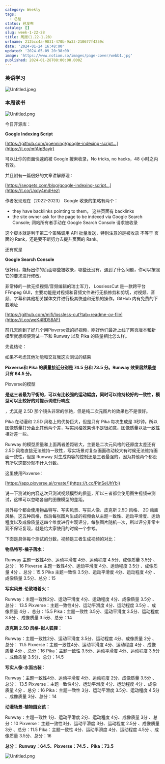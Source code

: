```yaml
---
category: Weekly
tags:
  - 总结
status: 已发布
catalog: []
slug: week-1-22-28
title: 周报(1.22-1.28)
urlname: 212bcc4a-9831-470b-9a33-210677f4259c
date: '2024-01-24 16:48:00'
updated: '2024-05-09 20:38:00'
image: 'https://www.notion.so/images/page-cover/webb1.jpg'
published: 2024-01-28T08:00:00.000Z
---
```


### 英语学习


![Untitled.jpeg](https://prod-files-secure.s3.us-west-2.amazonaws.com/5d24fe63-e567-4804-86f9-9fdc62e13082/13f89310-e18e-4344-b5f8-95c58ff07f1e/Untitled.jpeg?X-Amz-Algorithm=AWS4-HMAC-SHA256&X-Amz-Content-Sha256=UNSIGNED-PAYLOAD&X-Amz-Credential=ASIAZI2LB466YEITFLDJ%2F20250410%2Fus-west-2%2Fs3%2Faws4_request&X-Amz-Date=20250410T053928Z&X-Amz-Expires=3600&X-Amz-Security-Token=IQoJb3JpZ2luX2VjECUaCXVzLXdlc3QtMiJHMEUCIQCH7PR1QCyeftI5aU340Msyt%2BzO087uabO%2FY1xn0MrnCAIgEmZNa%2BrYQdozMDV%2FuHz2HPF2H7lmtVpO58X0Ft9uxmgqiAQInv%2F%2F%2F%2F%2F%2F%2F%2F%2F%2FARAAGgw2Mzc0MjMxODM4MDUiDLeOChBo7MHsVAErAircA2NSjWHBTlSljxZ8qoemEEvCbzd6BHVIoqq8i1hR0r0%2FoDqh7F4R%2BZRWSq0Z0ixeb9UA%2FIbCTr1eZS5x0OSejC0Q%2BRgaIiM0r5rc9xnAr783t7goaUEf%2BUGKWrmadcFDX0abTmqJXHjv%2B8aorUq4qdoD%2F6qMqn5CRjOnOPn0qwpgWmVVCzSV2IW9RXbObRJrzG4rBqeYuTLWnlEfOyXE7QcABehqYznV0FsBF7w9lSn9hnkUMu219RV9XLGb7jn%2FruSZdcEChaO%2Fl3Ij5kXk6Pmzsb8mDKMr4P1%2FDN3eubxGsqkE7NV4u2MKIVLKwpdVtfYsCwUqzmmm7NCUOQKZYBJ%2FmOclZ1IPJySrI7AxX56%2Be4M4RY8m0ivNSX6Bpt2lnvBHTL1rRrs%2Bv6NkJEY%2BOKffeteSV3aMQAYdrB8xQfp8ecIplNHKxUtoOzNjigqROOHbCED846ioZluw%2FCiYVnODeTLZCKjVvYMht1C%2BE7kV%2BlhEtbCIae9NBccUNzkeNyVVasIA6XycBvx5tDnU55ynlXKUY%2Bz%2Fed2%2B4rD%2BPqtfzXwRdmYTtuitC42SSbBkY%2FWoAwIrcq2zpoietSR20qVVgwMtOaWapMXjQgq3v4bmoo2bAD3xtVa3LXP0MKym3b8GOqUBO5mBKjF%2BFOPFnhw%2F6a%2FqiYx3A7eqorQV%2Bd3F3tDVAIUKNeM%2FQrJoc8EHOuB5nZ27tW8r%2BrUz2UQfHJpZfkc4c3io%2FBrs3Nzd71Ij%2BJtZVQVe%2ByalS8z42c7NTUVwiTzfSrewP2BBhC0tVHBvvpKSJul78hsSjxVcx2iQ6skIiZFXymi3zyvjXjG1UpPK763I3fmSeUwxbZQnXyaOkT6FuZCmFXkQ&X-Amz-Signature=9e8bae2766835678403955f47dc13e3706be6b5305ad597b05e58a69b6c7e620&X-Amz-SignedHeaders=host&x-id=GetObject)


### 本周读书


![Untitled.png](https://prod-files-secure.s3.us-west-2.amazonaws.com/5d24fe63-e567-4804-86f9-9fdc62e13082/4230a01f-03e6-45a7-9f78-5892b7e77e85/Untitled.png?X-Amz-Algorithm=AWS4-HMAC-SHA256&X-Amz-Content-Sha256=UNSIGNED-PAYLOAD&X-Amz-Credential=ASIAZI2LB466YEITFLDJ%2F20250410%2Fus-west-2%2Fs3%2Faws4_request&X-Amz-Date=20250410T053928Z&X-Amz-Expires=3600&X-Amz-Security-Token=IQoJb3JpZ2luX2VjECUaCXVzLXdlc3QtMiJHMEUCIQCH7PR1QCyeftI5aU340Msyt%2BzO087uabO%2FY1xn0MrnCAIgEmZNa%2BrYQdozMDV%2FuHz2HPF2H7lmtVpO58X0Ft9uxmgqiAQInv%2F%2F%2F%2F%2F%2F%2F%2F%2F%2FARAAGgw2Mzc0MjMxODM4MDUiDLeOChBo7MHsVAErAircA2NSjWHBTlSljxZ8qoemEEvCbzd6BHVIoqq8i1hR0r0%2FoDqh7F4R%2BZRWSq0Z0ixeb9UA%2FIbCTr1eZS5x0OSejC0Q%2BRgaIiM0r5rc9xnAr783t7goaUEf%2BUGKWrmadcFDX0abTmqJXHjv%2B8aorUq4qdoD%2F6qMqn5CRjOnOPn0qwpgWmVVCzSV2IW9RXbObRJrzG4rBqeYuTLWnlEfOyXE7QcABehqYznV0FsBF7w9lSn9hnkUMu219RV9XLGb7jn%2FruSZdcEChaO%2Fl3Ij5kXk6Pmzsb8mDKMr4P1%2FDN3eubxGsqkE7NV4u2MKIVLKwpdVtfYsCwUqzmmm7NCUOQKZYBJ%2FmOclZ1IPJySrI7AxX56%2Be4M4RY8m0ivNSX6Bpt2lnvBHTL1rRrs%2Bv6NkJEY%2BOKffeteSV3aMQAYdrB8xQfp8ecIplNHKxUtoOzNjigqROOHbCED846ioZluw%2FCiYVnODeTLZCKjVvYMht1C%2BE7kV%2BlhEtbCIae9NBccUNzkeNyVVasIA6XycBvx5tDnU55ynlXKUY%2Bz%2Fed2%2B4rD%2BPqtfzXwRdmYTtuitC42SSbBkY%2FWoAwIrcq2zpoietSR20qVVgwMtOaWapMXjQgq3v4bmoo2bAD3xtVa3LXP0MKym3b8GOqUBO5mBKjF%2BFOPFnhw%2F6a%2FqiYx3A7eqorQV%2Bd3F3tDVAIUKNeM%2FQrJoc8EHOuB5nZ27tW8r%2BrUz2UQfHJpZfkc4c3io%2FBrs3Nzd71Ij%2BJtZVQVe%2ByalS8z42c7NTUVwiTzfSrewP2BBhC0tVHBvvpKSJul78hsSjxVcx2iQ6skIiZFXymi3zyvjXjG1UpPK763I3fmSeUwxbZQnXyaOkT6FuZCmFXkQ&X-Amz-Signature=fb118bf7de27d226503cad59394db069a7616a86cdc50111edd3100aa376fa4e&X-Amz-SignedHeaders=host&x-id=GetObject)


今日开源库：


**Google Indexing Script**


[https://github.com/goenning/google-indexing-script…](https://t.co/mfAipBayir)


可以让你的页面快速的被 Google 搜索收录，No tricks, no hacks，48 小时之内有效。

并且附有一篇很好的文章讲解原理：


[https://seogets.com/blog/google-indexing-script…](https://t.co/Uxdy4mdHez)


作者发现现在（2022-2023） Google 收录的策略有两个：

- they have backlinks pointing to them， 这些页面有 backlinks
- the site owner ask for the page to be indexed via Google Search Console; 网站所有者手动在 Google Search Console 请求被收录

这个脚本就是利于第二个策略调用 API 批量发送，特别注意的是被收录 不等于 页面的 Rank，还是要不断努力去提升页面的 Rank。

还有就是


**Google Search Console**


很好用，能标出你的页面哪些被收录，哪些还没有，遇到了什么问题，你可以按照它的要求进行修改。


非常棒的一款无损视频/音频编辑的瑞士军刀， LosslessCut 是一款跨平台 FFmpeg GUI，主要功能是对视频和音频文件进行无损修剪和剪切，对视频、音频、字幕和其他相关媒体文件进行极其快速和无损的操作。GitHub 内有免费的下载地址


[https://github.com/mifi/lossless-cut?tab=readme-ov-file](https://t.co/weK4RD58AF)


前几天刷到了好几个用Pixverse做的好视频，刚好他们最近上线了网页版本和新模型就想顺便测试一下和 Runway 以及 Pika 的质量相比怎么样。

先说结论：

如果不考虑其他功能和交互我这次测试的结果


**Pixverse和 Pika 的质量接近分别是 74.5 分和 73.5 分。Runway 效果居然最差只有 64.5 分。**


Pixverse的模型


**是这三者最为平衡的，可以有比较强的运动幅度，同时可以维持较好的一致性，模型可以比较好的对提示词进行响应**


，尤其是 2.5D 那个镜头非常的惊艳，但是纯二次元图片的效果也不是很好。

Pika 在动漫和 2.5D 风格上的优势巨大，但是只有 Pika 每次生成是 3秒钟，所以图像质量打分会比其他两个差，写实风格效果也不是很如意，图像质量以及一致性相对差一些。

Runway 的模型质量和上面两者差距较大，主要是二次元风格的还原度太差还有 2.5D 风格直接无法维持一致性，写实场景对复杂画面改动较大有时候无法维持画面一致性，但是 Runway 对生成内容的控制还是三者最强的，因为其他两个都没有所以这部分就不计入分数。

这里使用Pixverse：


[https://app.pixverse.ai/create/](https://t.co/PjnSeUhYbi)


说一下测试的内容这次只测试视频模型的质量，所以三者都会使用图生视频来测试，这样可以忽略各自的图像模型的差距。

另外每个都会使用物品特写、写实风景、写实人像、皮克斯 2.5D 风格、 2D 动画风格，这五种风格，然后每张图片生成的视频会从主题一致性、运动平滑度、运动程度以及成像质量这四个维度进行主观评分，每张图片随机一次，所以评分非常主观不保证复现，就是给大家使用的时候一个参考。

下面是具体每个测试的分数，视频是三者生成视频的对比：


**物品特写-橘子落水：**


Runway   主题一致性4分、运动平滑度 4分、运动程度 4.5分、成像质量 3.5分 、总分： 16
Pixverse 主题一致性4分、运动平滑度 4分、运动程度 3.5分 、成像质量 4分 、总分：15.5
Pika 主题一致性 3.5分、运动平滑度 4分、运动程度 4分 、成像质量 3.5分、总分：15


**写实风景-伦敦塔着火：**


Runway：主题一致性2分、运动平滑度 4分、运动程度 4分、成像质量 3.5分 、总分： 13.5
Pixverse：主题一致性4分、运动平滑度 4分、运动程度 3.5分 、成像质量 4分 、总分：15.5
Pika：主题一致性 3.5分、运动平滑度 3.5分、运动程度 3.5分 、成像质量 3.5分、总分：14


**皮克斯 2.5D 风格-拟人狐狸：**


Runway：主题一致性2分、运动平滑度 3.5分、运动程度 4分、成像质量 2分 、总分： 11.5
Pixverse：主题一致性4分、运动平滑度 4分、运动程度 4分 、成像质量 4分 、总分：16
Pika：主题一致性 3.5分、运动平滑度 4分、运动程度 3.5分 、成像质量 3.5分、总分：14.5


**写实人像-水面古装：**


Runway：主题一致性4分、运动平滑度 4分、运动程度 2分、成像质量 3.5分 、总分： 13.5
Pixverse：主题一致性4分、运动平滑度 4分、运动程度 4分 、成像质量 4分 、总分：16
Pika：主题一致性 3分、运动平滑度 3.5分、运动程度 4.5分 、成像质量 3分、总分：14


**动漫场景-植物园女孩：**


Runway：主题一致性 1分、运动平滑度 2分、运动程度 4分、成像质量 3分 、总分：10
Pixverse：主题一致性3分、运动平滑度 3分、运动程度 2.5分 、成像质量 3分 、总分：11.5
Pika：主题一致性 4分、运动平滑度 4分、运动程度 4.5分 、成像质量 3.5分、总分：16


**总分： Runway：64.5、Pixverse：74.5 、Pika：73.5**


![Untitled.png](https://prod-files-secure.s3.us-west-2.amazonaws.com/5d24fe63-e567-4804-86f9-9fdc62e13082/8e04e5ad-2b05-4144-8058-53bf010acfd3/Untitled.png?X-Amz-Algorithm=AWS4-HMAC-SHA256&X-Amz-Content-Sha256=UNSIGNED-PAYLOAD&X-Amz-Credential=ASIAZI2LB466YEITFLDJ%2F20250410%2Fus-west-2%2Fs3%2Faws4_request&X-Amz-Date=20250410T053928Z&X-Amz-Expires=3600&X-Amz-Security-Token=IQoJb3JpZ2luX2VjECUaCXVzLXdlc3QtMiJHMEUCIQCH7PR1QCyeftI5aU340Msyt%2BzO087uabO%2FY1xn0MrnCAIgEmZNa%2BrYQdozMDV%2FuHz2HPF2H7lmtVpO58X0Ft9uxmgqiAQInv%2F%2F%2F%2F%2F%2F%2F%2F%2F%2FARAAGgw2Mzc0MjMxODM4MDUiDLeOChBo7MHsVAErAircA2NSjWHBTlSljxZ8qoemEEvCbzd6BHVIoqq8i1hR0r0%2FoDqh7F4R%2BZRWSq0Z0ixeb9UA%2FIbCTr1eZS5x0OSejC0Q%2BRgaIiM0r5rc9xnAr783t7goaUEf%2BUGKWrmadcFDX0abTmqJXHjv%2B8aorUq4qdoD%2F6qMqn5CRjOnOPn0qwpgWmVVCzSV2IW9RXbObRJrzG4rBqeYuTLWnlEfOyXE7QcABehqYznV0FsBF7w9lSn9hnkUMu219RV9XLGb7jn%2FruSZdcEChaO%2Fl3Ij5kXk6Pmzsb8mDKMr4P1%2FDN3eubxGsqkE7NV4u2MKIVLKwpdVtfYsCwUqzmmm7NCUOQKZYBJ%2FmOclZ1IPJySrI7AxX56%2Be4M4RY8m0ivNSX6Bpt2lnvBHTL1rRrs%2Bv6NkJEY%2BOKffeteSV3aMQAYdrB8xQfp8ecIplNHKxUtoOzNjigqROOHbCED846ioZluw%2FCiYVnODeTLZCKjVvYMht1C%2BE7kV%2BlhEtbCIae9NBccUNzkeNyVVasIA6XycBvx5tDnU55ynlXKUY%2Bz%2Fed2%2B4rD%2BPqtfzXwRdmYTtuitC42SSbBkY%2FWoAwIrcq2zpoietSR20qVVgwMtOaWapMXjQgq3v4bmoo2bAD3xtVa3LXP0MKym3b8GOqUBO5mBKjF%2BFOPFnhw%2F6a%2FqiYx3A7eqorQV%2Bd3F3tDVAIUKNeM%2FQrJoc8EHOuB5nZ27tW8r%2BrUz2UQfHJpZfkc4c3io%2FBrs3Nzd71Ij%2BJtZVQVe%2ByalS8z42c7NTUVwiTzfSrewP2BBhC0tVHBvvpKSJul78hsSjxVcx2iQ6skIiZFXymi3zyvjXjG1UpPK763I3fmSeUwxbZQnXyaOkT6FuZCmFXkQ&X-Amz-Signature=db585f44e8308db0be4d32539e1162c84cd923bd84bbc13cdc07611d4d87cb99&X-Amz-SignedHeaders=host&x-id=GetObject)

